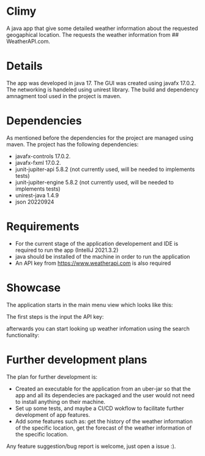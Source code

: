 # Climy

A java app that give some detailed weather information about the requested geogaphical location. The requests the weather information from  ## WeatherAPI.com. 


# Details

The app was developed in java 17. The GUI was created using javafx 17.0.2. The networking is handeled using unirest library. The build and dependency amnagment tool used in the project is maven.

# Dependencies

As mentioned before the dependencies for the project are managed using maven. The project has the following dependencies:

- javafx-controls 17.0.2.
- javafx-fxml 17.0.2.
-  junit-jupiter-api 5.8.2 (not currently used, will be needed to implements tests)
- junit-jupiter-engine 5.8.2 (not currently used, will be needed to implements tests)
- unirest-java 1.4.9
- json 20220924

	

# Requirements

- For the current stage of the application developement and IDE is required to run the app (IntelliJ 2021.3.2)
- java should be installed of the machine in order to run the application
- An API key from https://www.weatherapi.com is also required

# Showcase

The application starts in the main menu view which looks like this:

The first steps is the input the API key:

afterwards you can start looking up weather infomation using the search functionality:

# Further development plans

The plan for further development is:

- Created an executable for the application from an uber-jar so that the app and all its dependecies are packaged and the user would not need to install anything on their machine.
- Set up some tests, and maybe a CI/CD wokflow to facilitate further development of app features.
- Add some features such as: get the history of the weather information of the specific location, get the forecast of the weather information of the specific location.

Any feature suggestion/bug report is welcome, just open a issue :).
